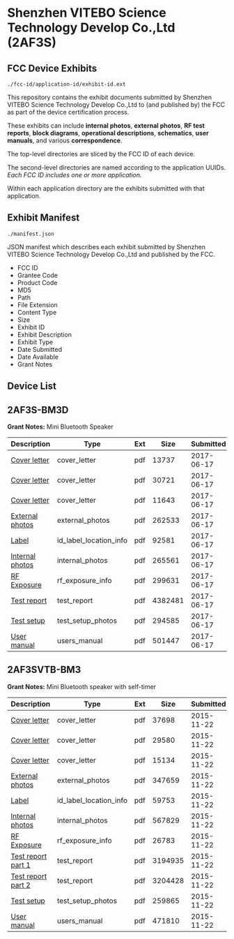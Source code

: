 # Shenzhen VITEBO Science Technology Develop Co.,Ltd (2AF3S)
## FCC Device Exhibits

```
./fcc-id/application-id/exhibit-id.ext
```

This repository contains the exhibit documents submitted by Shenzhen VITEBO Science Technology Develop Co.,Ltd to (and published by) the FCC as part of the device certification process.

These exhibits can include **internal photos**, **external photos**, **RF test reports**, **block diagrams**, **operational descriptions**, **schematics**, **user manuals**, and various **correspondence**.

The top-level directories are sliced by the FCC ID of each device.

The second-level directories are named according to the application UUIDs. *Each FCC ID includes one or more application.*

Within each application directory are the exhibits submitted with that application. 

## Exhibit Manifest

```
./manifest.json
```

JSON manifest which describes each exhibit submitted by Shenzhen VITEBO Science Technology Develop Co.,Ltd and published by the FCC.

- FCC ID
- Grantee Code
- Product Code
- MD5
- Path
- File Extension
- Content Type
- Size
- Exhibit ID
- Exhibit Description
- Exhibit Type
- Date Submitted
- Date Available
- Grant Notes

## Device List
## 2AF3S-BM3D
**Grant Notes:** Mini Bluetooth Speaker

| Description | Type | Ext | Size | Submitted | Available |
| ----------- | ---- | --- | ---- | --------- | --------- |
| [Cover letter](2AF3S-BM3D/79da4741ea5add553062e265016f128d/3429770.pdf) | cover_letter | pdf | 13737 | 2017-06-17 | 2017-06-17 |
| [Cover letter](2AF3S-BM3D/79da4741ea5add553062e265016f128d/3429771.pdf) | cover_letter | pdf | 30721 | 2017-06-17 | 2017-06-17 |
| [Cover letter](2AF3S-BM3D/79da4741ea5add553062e265016f128d/3429772.pdf) | cover_letter | pdf | 11643 | 2017-06-17 | 2017-06-17 |
| [External photos](2AF3S-BM3D/79da4741ea5add553062e265016f128d/3429773.pdf) | external_photos | pdf | 262533 | 2017-06-17 | 2017-06-17 |
| [Label](2AF3S-BM3D/79da4741ea5add553062e265016f128d/3429774.pdf) | id_label_location_info | pdf | 92581 | 2017-06-17 | 2017-06-17 |
| [Internal photos](2AF3S-BM3D/79da4741ea5add553062e265016f128d/3429775.pdf) | internal_photos | pdf | 265561 | 2017-06-17 | 2017-06-17 |
| [RF Exposure](2AF3S-BM3D/79da4741ea5add553062e265016f128d/3429777.pdf) | rf_exposure_info | pdf | 299631 | 2017-06-17 | 2017-06-17 |
| [Test report](2AF3S-BM3D/79da4741ea5add553062e265016f128d/3429779.pdf) | test_report | pdf | 4382481 | 2017-06-17 | 2017-06-17 |
| [Test setup](2AF3S-BM3D/79da4741ea5add553062e265016f128d/3429780.pdf) | test_setup_photos | pdf | 294585 | 2017-06-17 | 2017-06-17 |
| [User manual](2AF3S-BM3D/79da4741ea5add553062e265016f128d/3429781.pdf) | users_manual | pdf | 501447 | 2017-06-17 | 2017-06-17 |
## 2AF3SVTB-BM3
**Grant Notes:** Mini Bluetooth speaker with self-timer

| Description | Type | Ext | Size | Submitted | Available |
| ----------- | ---- | --- | ---- | --------- | --------- |
| [Cover letter](2AF3SVTB-BM3/a68a5797f445fef5f6803f74158107ce/2818123.pdf) | cover_letter | pdf | 37698 | 2015-11-22 | 2015-11-22 |
| [Cover letter](2AF3SVTB-BM3/a68a5797f445fef5f6803f74158107ce/2818124.pdf) | cover_letter | pdf | 29580 | 2015-11-22 | 2015-11-22 |
| [Cover letter](2AF3SVTB-BM3/a68a5797f445fef5f6803f74158107ce/2818125.pdf) | cover_letter | pdf | 15134 | 2015-11-22 | 2015-11-22 |
| [External photos](2AF3SVTB-BM3/a68a5797f445fef5f6803f74158107ce/2818126.pdf) | external_photos | pdf | 347659 | 2015-11-22 | 2015-11-22 |
| [Label](2AF3SVTB-BM3/a68a5797f445fef5f6803f74158107ce/2818127.pdf) | id_label_location_info | pdf | 59753 | 2015-11-22 | 2015-11-22 |
| [Internal photos](2AF3SVTB-BM3/a68a5797f445fef5f6803f74158107ce/2818128.pdf) | internal_photos | pdf | 567829 | 2015-11-22 | 2015-11-22 |
| [RF Exposure](2AF3SVTB-BM3/a68a5797f445fef5f6803f74158107ce/2818130.pdf) | rf_exposure_info | pdf | 26783 | 2015-11-22 | 2015-11-22 |
| [Test report part 1](2AF3SVTB-BM3/a68a5797f445fef5f6803f74158107ce/2818132.pdf) | test_report | pdf | 3194935 | 2015-11-22 | 2015-11-22 |
| [Test report part 2](2AF3SVTB-BM3/a68a5797f445fef5f6803f74158107ce/2818133.pdf) | test_report | pdf | 3204428 | 2015-11-22 | 2015-11-22 |
| [Test setup](2AF3SVTB-BM3/a68a5797f445fef5f6803f74158107ce/2818134.pdf) | test_setup_photos | pdf | 259865 | 2015-11-22 | 2015-11-22 |
| [User manual](2AF3SVTB-BM3/a68a5797f445fef5f6803f74158107ce/2818135.pdf) | users_manual | pdf | 471810 | 2015-11-22 | 2015-11-22 |
